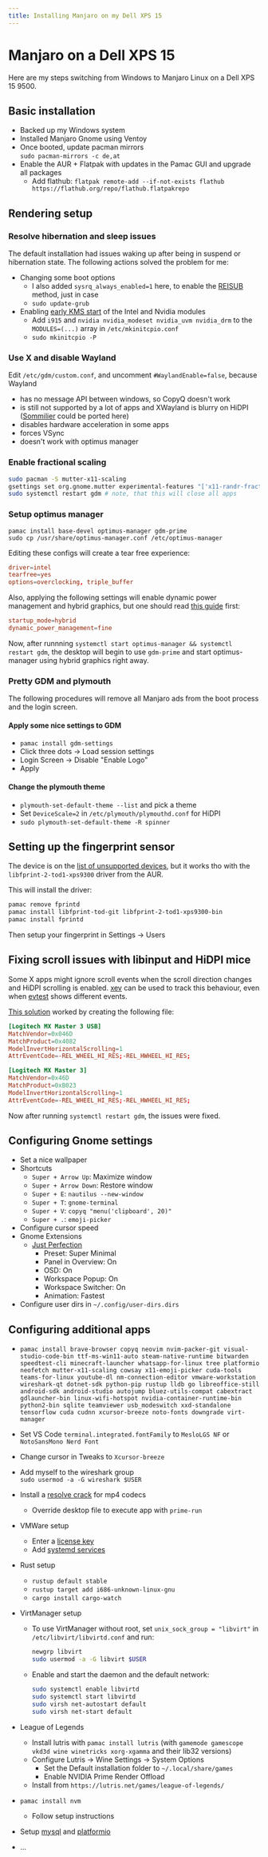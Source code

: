```yaml
---
title: Installing Manjaro on my Dell XPS 15
---
```


# Manjaro on a Dell XPS 15

Here are my steps switching from Windows to Manjaro Linux on a Dell XPS 15 9500.

## Basic installation

- Backed up my Windows system
- Installed Manjaro Gnome using Ventoy
- Once booted, update pacman mirrors  
  `sudo pacman-mirrors -c de,at`
- Enable the AUR + Flatpak with updates in the Pamac GUI and upgrade all packages
  - Add flathub: `flatpak remote-add --if-not-exists flathub https://flathub.org/repo/flathub.flatpakrepo`

## Rendering setup

### Resolve hibernation and sleep issues

The default installation had issues waking up after being in suspend or hibernation state. The following actions solved the problem for me:

- Changing some boot options
  - I also added `sysrq_always_enabled=1` here, to enable the [REISUB](https://forum.manjaro.org/t/howto-reboot-turn-off-your-frozen-computer-reisub-reisuo/3855) method, just in case
  - `sudo update-grub`
- Enabling [early KMS start](https://wiki.archlinux.org/title/kernel_mode_setting#Early_KMS_start) of the Intel and Nvidia modules
  - Add `i915` and `nvidia nvidia_modeset nvidia_uvm nvidia_drm` to the `MODULES=(...)` array in `/etc/mkinitcpio.conf`
  - `sudo mkinitcpio -P`

### Use X and disable Wayland

Edit `/etc/gdm/custom.conf`, and uncomment `#WaylandEnable=false`, because Wayland

- has no message API between windows, so CopyQ doesn't work
- is still not supported by a lot of apps and XWayland is blurry on HiDPI ([Sommilier](https://chromium.googlesource.com/chromiumos/platform2/+/master/vm_tools/sommelier/) could be ported here)
- disables hardware acceleration in some apps
- forces VSync
- doesn't work with optimus manager

### Enable fractional scaling

```bash
sudo pacman -S mutter-x11-scaling
gsettings set org.gnome.mutter experimental-features "['x11-randr-fractional-scaling']"
sudo systemctl restart gdm # note, that this will close all apps
```

### Setup optimus manager

```
pamac install base-devel optimus-manager gdm-prime
sudo cp /usr/share/optimus-manager.conf /etc/optimus-manager
```

Editing these configs will create a tear free experience:

```conf title='/etc/optimus-manager/optimus-manager.conf'
driver=intel
tearfree=yes
options=overclocking, triple_buffer
```

Also, applying the following settings will enable dynamic power management and hybrid graphics, but one should read [this guide](https://github.com/Askannz/optimus-manager/wiki/A-guide--to-power-management-options#configuration-1--dynamic-power-management-inside-the-nvidia-driver-runtime-d3-power-management) first:

```conf title='/etc/optimus-manager/optimus-manager.conf'
startup_mode=hybrid
dynamic_power_management=fine
```

Now, after runnning `systemctl start optimus-manager && systemctl restart gdm`, the desktop will begin to use `gdm-prime` and start optimus-manager using hybrid graphics right away.

### Pretty GDM and plymouth

The following procedures will remove all Manjaro ads from the boot process and the login screen.

#### Apply some nice settings to GDM

- `pamac install gdm-settings`
- Click three dots -> Load session settings
- Login Screen -> Disable "Enable Logo"
- Apply

#### Change the plymouth theme

- `plymouth-set-default-theme --list` and pick a theme
- Set `DeviceScale=2` in `/etc/plymouth/plymouthd.conf` for HiDPI
- `sudo plymouth-set-default-theme -R spinner`

## Setting up the fingerprint sensor

The device is on the [list of unsupported devices](https://gitlab.freedesktop.org/libfprint/wiki/-/wikis/Unsupported-Devices), but it works tho with the `libfprint-2-tod1-xps9300` driver from the AUR.

This will install the driver:

```bash
pamac remove fprintd
pamac install libfprint-tod-git libfprint-2-tod1-xps9300-bin
pamac install fprintd
```

Then setup your fingerprint in Settings -> Users

## Fixing scroll issues with libinput and HiDPI mice

Some X apps might ignore scroll events when the scroll direction changes and HiDPI scrolling is enabled. [xev](https://archlinux.org/packages/extra/x86_64/xorg-xev/) can be used to track this behaviour, even when [evtest](https://archlinux.org/packages/community/x86_64/evtest/) shows different events.

[This solution](https://forum.manjaro.org/t/logitech-mx-master-vertical-scroll-issue/100859/4) worked by creating the following file:

```toml title='/etc/libinput/local-overrides.quirks'
[Logitech MX Master 3 USB]
MatchVendor=0x046D
MatchProduct=0x4082
ModelInvertHorizontalScrolling=1
AttrEventCode=-REL_WHEEL_HI_RES;-REL_HWHEEL_HI_RES;

[Logitech MX Master 3]
MatchVendor=0x46D
MatchProduct=0xB023
ModelInvertHorizontalScrolling=1
AttrEventCode=-REL_WHEEL_HI_RES;-REL_HWHEEL_HI_RES;
```

Now after running `systemctl restart gdm`, the issues were fixed.

## Configuring Gnome settings

- Set a nice wallpaper
- Shortcuts
  - `Super + Arrow Up`: Maximize window
  - `Super + Arrow Down`: Restore window
  - `Super + E`: `nautilus --new-window`
  - `Super + T`: `gnome-terminal`
  - `Super + V`: `copyq "menu('clipboard', 20)"`
  - `Super + .`: `emoji-picker`
- Configure cursor speed
- Gnome Extensions
  - [Just Perfection](https://extensions.gnome.org/extension/3843/just-perfection/)
    - Preset: Super Minimal
    - Panel in Overview: On
    - OSD: On
    - Workspace Popup: On
    - Workspace Switcher: On
    - Animation: Fastest
- Configure user dirs in `~/.config/user-dirs.dirs`

## Configuring additional apps

- `pamac install brave-browser copyq neovim nvim-packer-git visual-studio-code-bin ttf-ms-win11-auto steam-native-runtime bitwarden speedtest-cli minecraft-launcher whatsapp-for-linux tree platformio neofetch mutter-x11-scaling cowsay x11-emoji-picker cuda-tools teams-for-linux youtube-dl nm-connection-editor vmware-workstation wireshark-qt dotnet-sdk python-pip rustup lldb go libreoffice-still android-sdk android-studio autojump bluez-utils-compat cabextract gdlauncher-bin linux-wifi-hotspot nvidia-container-runtime-bin python2-bin sqlite teamviewer usb_modeswitch xxd-standalone tensorflow cuda cudnn xcursor-breeze noto-fonts downgrade virt-manager`

- Set VS Code `terminal.integrated.fontFamily` to `MesloLGS NF` or `NotoSansMono Nerd Font`
- Change cursor in Tweaks to `Xcursor-breeze`
- Add myself to the wireshark group  
  `sudo usermod -a -G wireshark $USER`
- Install a [resolve crack](https://www.reddit.com/user/GermanAcId/comments/yxssux/this_is_probably_what_youre_looking_for/) for mp4 codecs
  - Override desktop file to execute app with `prime-run`
- VMWare setup
  - Enter a [license key](https://web.archive.org/web/20221202083641/https://gist.github.com/williamgh2019/cc2ad94cc18cb930a0aab42ed8d39e6f)
  - Add [systemd services](https://communities.vmware.com/t5/VMware-Workstation-Pro-Documents/Workstation-support-on-Linux-using-systemd/ta-p/2792857)
- Rust setup
  - `rustup default stable`
  - `rustup target add i686-unknown-linux-gnu`
  - `cargo install cargo-watch`
- VirtManager setup
  - To use VirtManager without root, set `unix_sock_group = "libvirt"` in `/etc/libvirt/libvirtd.conf` and run:
    ```bash
    newgrp libvirt
    sudo usermod -a -G libvirt $USER
    ```
  - Enable and start the daemon and the default network:
    ```bash
    sudo systemctl enable libvirtd
    sudo systemctl start libvirtd
    sudo virsh net-autostart default
    sudo virsh net-start default
    ```
- League of Legends
  - Install lutris with `pamac install lutris` (with `gamemode gamescope vkd3d wine winetricks xorg-xgamma` and their lib32 versions)
  - Configure Lutris -> Wine Settings -> System Options
    - Set the Default installation folder to `~/.local/share/games`
    - Enable NVIDIA Prime Render Offload
  - Install from `https://lutris.net/games/league-of-legends/`
- `pamac install nvm`
  - Follow setup instructions
- Setup [mysql](./mysql.md) and [platformio](../../../tools/platform-io.mdx)
- ...
